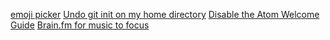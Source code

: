 [emoji picker](https://emojipedia.org/sunflower/)
[Undo git init on my home directory](https://stackoverflow.com/questions/15193565/how-to-undo-git-init-on-a-home-directory)
[Disable the Atom Welcome Guide](https://www.gunnargissel.com/disable-atomjs-startup-welcome-guide.html#:~:text=In%20the%20left%20hand%20pane,you%20are%20good%20to%20go)
[Brain.fm for music to focus](https://www.brain.fm/app/player)
